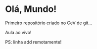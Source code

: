 # Olá, Mundo!
 Primeiro repositório criado no CeV de git...

 Aula ao vivo!
 
PS: linha add remotamente!
